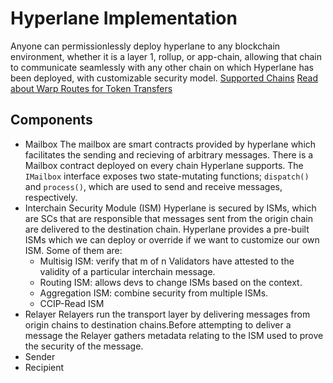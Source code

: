 # Hyperlane Implementation

Anyone can permissionlessly deploy hyperlane to any blockchain environment, whether it is a layer 1, rollup, or app-chain, allowing that chain to communicate seamlessly with any other chain on which Hyperlane has been deployed, with customizable security model.
[Supported Chains](https://github.com/hyperlane-xyz/hyperlane-registry/tree/main/chains)
[Read about Warp Routes for Token Transfers](https://docs.hyperlane.xyz/docs/protocol/warp-routes/warp-routes-overview)

## Components

- Mailbox
  The mailbox are smart contracts provided by hyperlane which facilitates the sending and recieving of arbitrary messages. There is a Mailbox contract deployed on every chain Hyperlane supports. The `IMailbox` interface exposes two state-mutating functions; `dispatch()` and `process()`, which are used to send and receive messages, respectively.
- Interchain Security Module (ISM)
  Hyperlane is secured by ISMs, which are SCs that are responsible that messages sent from the origin chain are delivered to the destination chain. Hyperlane provides a pre-built ISMs which we can deploy or override if we want to customize our own ISM. Some of them are:
  - Multisig ISM: verify that m of n Validators have attested to the validity of a particular interchain message.
  - Routing ISM: allows devs to change ISMs based on the context.
  - Aggregation ISM: combine security from multiple ISMs.
  - CCIP-Read ISM
- Relayer
  Relayers run the transport layer by delivering messages from origin chains to destination chains.Before attempting to deliver a message the Relayer gathers metadata relating to the ISM used to prove the security of the message.
- Sender
- Recipient
